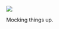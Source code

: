 ![](https://db-feed.s3.amazonaws.com/legacy/Screen_Shot_2018_09_17_at_10_10_25_AM-1537194537880.png)

Mocking things up.
